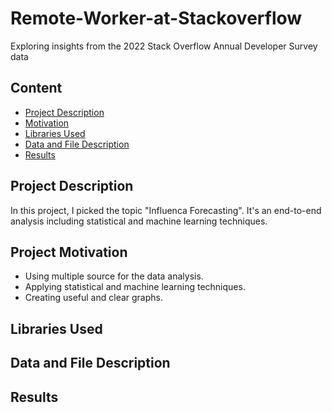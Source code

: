 # Remote-Worker-at-Stackoverflow
Exploring insights from the 2022 Stack Overflow Annual Developer Survey data

## Content
- [Project Description](#project-description)
- [Motivation](#project-motivation)
- [Libraries Used](#Libraries-Used)
- [Data and File Description](#Data-and-File-Description)
- [Results](#Results)

<a name="project-description"></a>

## Project Description
In this project, I picked the topic "Influenca Forecasting". It's an end-to-end analysis including statistical and machine learning techniques.

<a name="project-goals"></a>

## Project Motivation
* Using multiple source for the data analysis. 
* Applying statistical and machine learning techniques.
* Creating useful and clear graphs.

## Libraries Used
## Data and File Description
## Results
